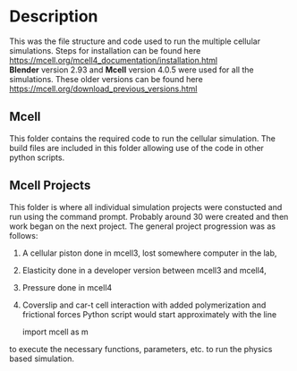 # Description
This was the file structure and code used to run the multiple cellular simulations.
Steps for installation can be found here <br/>
https://mcell.org/mcell4_documentation/installation.html <br/>
**Blender** version 2.93 and **Mcell** version 4.0.5 were used for all the simulations.
These older versions can be found here <br/>
https://mcell.org/download_previous_versions.html <br/>


## Mcell
This folder contains the required code to run the cellular simulation. The build files are included
in this folder allowing use of the code in other python scripts.

## Mcell Projects
This folder is where all individual simulation projects were constucted and run using the command prompt.
Probably around 30 were created and then work began on the next project. The general project progression
was as follows:
1. A cellular piston done in mcell3, lost somewhere computer in the lab, 
2. Elasticity done in a developer version between mcell3 and mcell4, 
3. Pressure done in mcell4
4. Coverslip and car-t cell interaction with added polymerization and frictional forces
Python script would start approximately with the line

    import mcell as m
    
to execute the necessary functions, parameters, etc. to run the physics based simulation. 

